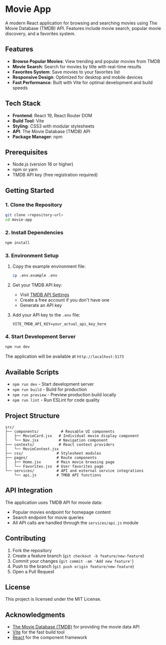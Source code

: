 # Movie App

A modern React application for browsing and searching movies using The Movie Database (TMDB) API. Features include movie search, popular movie discovery, and a favorites system.

## Features

- **Browse Popular Movies**: View trending and popular movies from TMDB
- **Movie Search**: Search for movies by title with real-time results
- **Favorites System**: Save movies to your favorites list
- **Responsive Design**: Optimized for desktop and mobile devices
- **Fast Performance**: Built with Vite for optimal development and build speeds

## Tech Stack

- **Frontend**: React 19, React Router DOM
- **Build Tool**: Vite
- **Styling**: CSS3 with modular stylesheets
- **API**: The Movie Database (TMDB) API
- **Package Manager**: npm

## Prerequisites

- Node.js (version 16 or higher)
- npm or yarn
- TMDB API key (free registration required)

## Getting Started

### 1. Clone the Repository

```bash
git clone <repository-url>
cd movie-app
```

### 2. Install Dependencies

```bash
npm install
```

### 3. Environment Setup

1. Copy the example environment file:
   ```bash
   cp .env.example .env
   ```

2. Get your TMDB API key:
   - Visit [TMDB API Settings](https://www.themoviedb.org/settings/api)
   - Create a free account if you don't have one
   - Generate an API key

3. Add your API key to the `.env` file:
   ```env
   VITE_TMDB_API_KEY=your_actual_api_key_here
   ```

### 4. Start Development Server

```bash
npm run dev
```

The application will be available at `http://localhost:5173`

## Available Scripts

- `npm run dev` - Start development server
- `npm run build` - Build for production
- `npm run preview` - Preview production build locally
- `npm run lint` - Run ESLint for code quality

## Project Structure

```
src/
├── components/          # Reusable UI components
│   ├── MovieCard.jsx   # Individual movie display component
│   └── Nav.jsx         # Navigation component
├── contexts/           # React context providers
│   └── MovieContext.jsx
├── css/               # Stylesheet modules
├── pages/             # Route components
│   ├── Home.jsx       # Main movie browsing page
│   └── Favorites.jsx  # User favorites page
└── services/          # API and external service integrations
    └── api.js         # TMDB API functions
```

## API Integration

The application uses TMDB API for movie data:
- Popular movies endpoint for homepage content
- Search endpoint for movie queries
- All API calls are handled through the `services/api.js` module

## Contributing

1. Fork the repository
2. Create a feature branch (`git checkout -b feature/new-feature`)
3. Commit your changes (`git commit -am 'Add new feature'`)
4. Push to the branch (`git push origin feature/new-feature`)
5. Open a Pull Request

## License

This project is licensed under the MIT License.

## Acknowledgments

- [The Movie Database (TMDB)](https://www.themoviedb.org/) for providing the movie data API
- [Vite](https://vitejs.dev/) for the fast build tool
- [React](https://reactjs.org/) for the component framework
